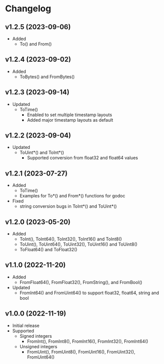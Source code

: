 # Changelog

## v1.2.5 (2023-09-06)
- Added
  - To() and From()

## v1.2.4 (2023-09-02)
- Added
  - ToBytes() and FromBytes()

## v1.2.3 (2023-09-14)
- Updated 
  - ToTime()
    - Enabled to set multiple timestamp layouts
    - Added major timestamp layouts as default

## v1.2.2 (2023-09-04)
- Updated
  - ToUint*() and ToInt*()
    - Supported conversion from float32 and float64 values
 
## v1.2.1 (2023-07-27)
- Added
  - ToTime()
  - Examples for To*() and From*() functions for godoc
- Fixed
  -  string conversion bugs in ToInt*() and ToUint*()

## v1.2.0 (2023-05-20)
- Added 
  - ToInt(), ToInt64(), ToInt32(), ToInt16() and ToInt8()
  - ToUint(), ToUint64(), ToUint32(), ToUint16() and ToUint8()
  - ToFloat64() and ToFloat32()

## v1.1.0 (2022-11-20)
- Added
  - FromFloat64(), FromFloat32(), FromString(), and FromBool()
- Updated
  - FromInt64() and FromUint64() to support float32, float64, string and bool

## v1.0.0 (2022-11-19)
- Initial release  
- Supported
  - Signed integers
    - FromInt(), FromInt8(), FromInt16(), FromInt32(), FromInt64() 
  - Unsigned integers
    - FromUint(), FromUint8(), FromUint16(), FromUint32(), FromUint64() 
